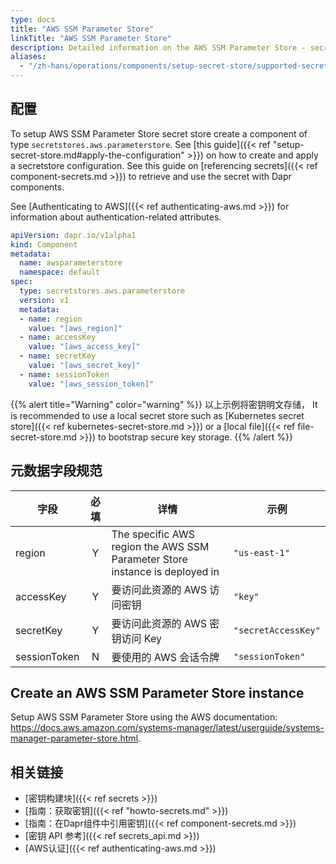 ```yaml
---
type: docs
title: "AWS SSM Parameter Store"
linkTitle: "AWS SSM Parameter Store"
description: Detailed information on the AWS SSM Parameter Store - secret store component
aliases:
  - "/zh-hans/operations/components/setup-secret-store/supported-secret-stores/aws-parameter-store/"
---
```


## 配置

To setup AWS SSM Parameter Store secret store create a component of type `secretstores.aws.parameterstore`. See [this guide]({{< ref "setup-secret-store.md#apply-the-configuration" >}}) on how to create and apply a secretstore configuration. See this guide on [referencing secrets]({{< ref component-secrets.md >}}) to retrieve and use the secret with Dapr components.

See [Authenticating to AWS]({{< ref authenticating-aws.md >}}) for information about authentication-related attributes.

```yaml
apiVersion: dapr.io/v1alpha1
kind: Component
metadata:
  name: awsparameterstore
  namespace: default
spec:
  type: secretstores.aws.parameterstore
  version: v1
  metadata:
  - name: region
    value: "[aws_region]"
  - name: accessKey
    value: "[aws_access_key]"
  - name: secretKey
    value: "[aws_secret_key]"
  - name: sessionToken
    value: "[aws_session_token]"
```
{{% alert title="Warning" color="warning" %}}
以上示例将密钥明文存储， It is recommended to use a local secret store such as [Kubernetes secret store]({{< ref kubernetes-secret-store.md >}}) or a [local file]({{< ref file-secret-store.md >}}) to bootstrap secure key storage.
{{% /alert %}}

## 元数据字段规范

| 字段           | 必填 | 详情                                                                          | 示例                  |
| ------------ |:--:| --------------------------------------------------------------------------- | ------------------- |
| region       | Y  | The specific AWS region the AWS SSM Parameter Store instance is deployed in | `"us-east-1"`       |
| accessKey    | Y  | 要访问此资源的 AWS 访问密钥                                                            | `"key"`             |
| secretKey    | Y  | 要访问此资源的 AWS 密钥访问 Key                                                        | `"secretAccessKey"` |
| sessionToken | N  | 要使用的 AWS 会话令牌                                                               | `"sessionToken"`    |
## Create an AWS SSM Parameter Store instance

Setup AWS SSM Parameter Store using the AWS documentation: https://docs.aws.amazon.com/systems-manager/latest/userguide/systems-manager-parameter-store.html.

## 相关链接
- [密钥构建块]({{< ref secrets >}})
- [指南：获取密钥]({{< ref "howto-secrets.md" >}})
- [指南：在Dapr组件中引用密钥]({{< ref component-secrets.md >}})
- [密钥 API 参考]({{< ref secrets_api.md >}})
- [AWS认证]({{< ref authenticating-aws.md >}})
